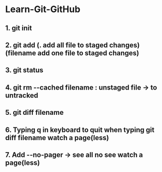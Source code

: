 # Learn-Git-GitHub

## 1. git init
## 2. git add (. add all file to staged changes) (filename add one file to staged changes)
## 3. git status
## 4. git rm --cached filename : unstaged file -> to untracked
## 5. git diff filename

## 6. Typing q in keyboard to quit when typing git diff filename watch a page(less)
## 7. Add --no-pager -> see all no see watch a page(less)

